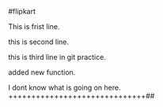  #flipkart


This is frist line.

this is second line.

this is third line in git practice.

added new function.

I dont know what is going on here.
++++++++++++++++++++++++++++++##


